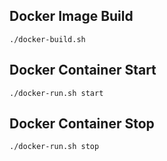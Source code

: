 Docker Image Build
------------------------------------

```
./docker-build.sh
```

Docker Container Start
------------------------------------

```
./docker-run.sh start
```

Docker Container Stop
------------------------------------

```
./docker-run.sh stop
```
